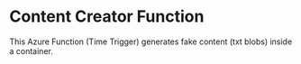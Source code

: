 # Content Creator Function

This Azure Function (Time Trigger) generates fake content (txt blobs) inside a container.